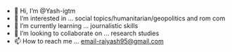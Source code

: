 - 👋 Hi, I’m @Yash-igtm
- 👀 I’m interested in ... social topics/humanitarian/geopolitics and rom com
- 🌱 I’m currently learning ... journalistic skills
- 💞️ I’m looking to collaborate on ... research studies 
- 📫 How to reach me ... email-raiyash95@gmail.com

<!---
Yash-igtm/Yash-igtm is a ✨ special ✨ repository because its `README.md` (this file) appears on your GitHub profile.
You can click the Preview link to take a look at your changes.
--->
